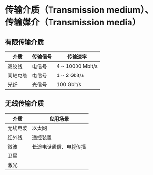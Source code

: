 # 传输介质（Transmission medium）、传输媒介（Transmission media）

## 有限传输介质

| 介质     | 传输信号 | 传输速率         |
| -------- | -------- | ---------------- |
| 双绞线   | 电信号   | 4 ~ 10000 Mbit/s |
| 同轴电缆 | 电信号   | 1 ~ 2 Gbit/s     |
| 光纤     | 光信号   | 100 Gbit/s       |

## 无线传输介质

| 介质     | 应用场景               |
| -------- | ---------------------- |
| 无线电波 | 以太网                 |
| 红外线   | 遥控装置               |
| 微波     | 长途电话通信、电视传播 |
| 卫星     |                        |
| 激光     |                        |